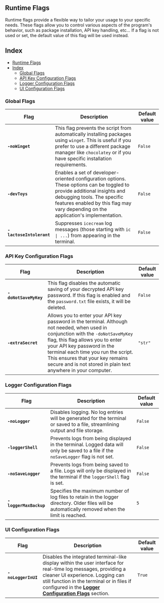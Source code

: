 ## Runtime Flags

Runtime flags provide a flexible way to tailor your usage to your specific needs. These flags allow you to control various aspects of the program's behavior, such as package installation, API key handling, etc... If a flag is not used or set, the default value of this flag will be used instead.

## Index

- [Runtime Flags](#runtime-flags)
- [Index](#index)
    - [Global Flags](#global-flags)
    - [API Key Configuration Flags](#api-key-configuration-flags)
    - [Logger Configuration Flags](#logger-configuration-flags)
    - [UI Configuration Flags](#ui-configuration-flags)

<!--
| Flag | Description |
| ---- | ----------- |
-->

### Global Flags

| Flag                     | Description                                                                                                                                                                                                                                    | Default value |
| ------------------------ | ---------------------------------------------------------------------------------------------------------------------------------------------------------------------------------------------------------------------------------------------- | ------------- |
| **`-noWinget`**          | This flag prevents the script from automatically installing packages using `winget`. This is useful if you prefer to use a different package manager like `chocolatey` or if you have specific installation requirements.                      | `False`       |
| **`-devToys`**           | Enables a set of developer-oriented configuration options. These options can be toggled to provide additional insights and debugging tools. The specific features enabled by this flag may vary depending on the application's implementation. | `False`       |
| **`-lactoseIntolerant`** | Suppresses `icecream` log messages (those starting with `ic \| ...`) from appearing in the terminal.                                                                                                                                           | `False`       |

### API Key Configuration Flags

| Flag                  | Description                                                                                                                                                                                                                                                                                                                                      | Default value |
| --------------------- | ------------------------------------------------------------------------------------------------------------------------------------------------------------------------------------------------------------------------------------------------------------------------------------------------------------------------------------------------ | ------------- |
| **`-doNotSaveMyKey`** | This flag disables the automatic saving of your decrypted API key password. If this flag is enabled and the `password.txt` file exists, it will be deleted.                                                                                                                                                                                      | `False`       |
| **`-extraSecret`**    | Allows you to enter your API key password in the terminal. Although not needed, when used in conjunction with the `-doNotSaveMyKey` flag, this flag allows you to enter your API key password in the terminal each time you run the script. This ensures that your key remains secure and is not stored in plain text anywhere in your computer. | `"str"`       |

### Logger Configuration Flags

| Flag                   | Description                                                                                                                                       | Default value |
| ---------------------- | ------------------------------------------------------------------------------------------------------------------------------------------------- | ------------- |
| **`-noLogger`**        | Disables logging. No log entries will be generated for the terminal or saved to a file, streamlining output and file storage.                     | `False`       |
| **`-loggerShell`**     | Prevents logs from being displayed in the terminal. Logged data will only be saved to a file if the `noSaveLogger` flag is not set.               | `False`       |
| **`-noSaveLogger`**    | Prevents logs from being saved to a file. Logs will only be displayed in the terminal if the `loggerShell` flag is set.                           | `False`       |
| **`-loggerMaxBackup`** | Specifies the maximum number of log files to retain in the logger directory. Older files will be automatically removed when the limit is reached. | `5`           |

### UI Configuration Flags

| Flag                | Description                                                                                                                                                                                                                                                                               | Default value |
| ------------------- | ----------------------------------------------------------------------------------------------------------------------------------------------------------------------------------------------------------------------------------------------------------------------------------------- | ------------- |
| **`-noLoggerInUI`** | Disables the integrated terminal-like display within the user interface for real-time log messages, providing a cleaner UI experience. Logging can still function in the terminal or in files if configured in the **[Logger Configuration Flags](#logger-configuration-flags)** section. | `True`        |
